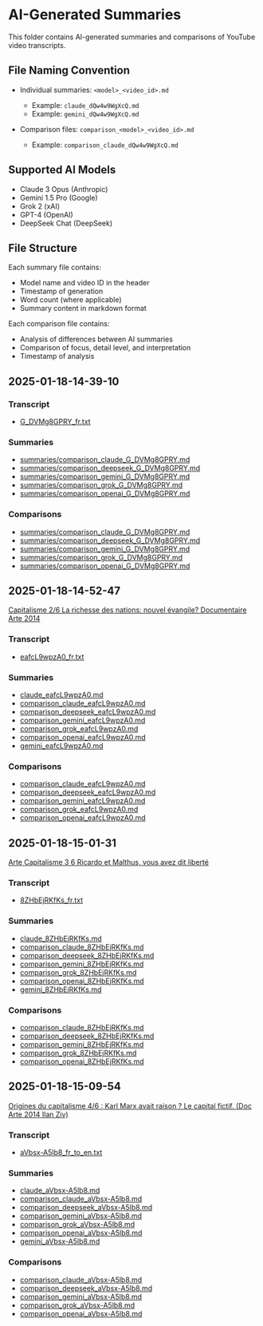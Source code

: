  # AI-Generated Summaries                                                                                                                                                                                   
                                                                                                                                                                                                            
 This folder contains AI-generated summaries and comparisons of YouTube video transcripts.                                                                                                                  
                                                                                                                                                                                                            
 ## File Naming Convention                                                                                                                                                                                  
                                                                                                                                                                                                            
 - Individual summaries: `<model>_<video_id>.md`                                                                                                                                                            
   - Example: `claude_dQw4w9WgXcQ.md`                                                                                                                                                                       
   - Example: `gemini_dQw4w9WgXcQ.md`                                                                                                                                                                       
                                                                                                                                                                                                            
 - Comparison files: `comparison_<model>_<video_id>.md`                                                                                                                                                     
   - Example: `comparison_claude_dQw4w9WgXcQ.md`                                                                                                                                                            
                                                                                                                                                                                                            
 ## Supported AI Models                                                                                                                                                                                     
                                                                                                                                                                                                            
 - Claude 3 Opus (Anthropic)                                                                                                                                                                                
 - Gemini 1.5 Pro (Google)                                                                                                                                                                                  
 - Grok 2 (xAI)                                                                                                                                                                                             
 - GPT-4 (OpenAI)                                                                                                                                                                                           
 - DeepSeek Chat (DeepSeek)                                                                                                                                                                                 
                                                                                                                                                                                                            
 ## File Structure                                                                                                                                                                                          
                                                                                                                                                                                                            
 Each summary file contains:                                                                                                                                                                                
 - Model name and video ID in the header                                                                                                                                                                    
 - Timestamp of generation                                                                                                                                                                                  
 - Word count (where applicable)                                                                                                                                                                            
 - Summary content in markdown format                                                                                                                                                                       
                                                                                                                                                                                                            
 Each comparison file contains:                                                                                                                                                                             
 - Analysis of differences between AI summaries                                                                                                                                                             
 - Comparison of focus, detail level, and interpretation                                                                                                                                                    
 - Timestamp of analysis  

## 2025-01-18-14-39-10

### Transcript
- [G_DVMg8GPRY_fr.txt](G_DVMg8GPRY_fr.txt)

### Summaries
- [summaries/comparison_claude_G_DVMg8GPRY.md](summaries/comparison_claude_G_DVMg8GPRY.md)
- [summaries/comparison_deepseek_G_DVMg8GPRY.md](summaries/comparison_deepseek_G_DVMg8GPRY.md)
- [summaries/comparison_gemini_G_DVMg8GPRY.md](summaries/comparison_gemini_G_DVMg8GPRY.md)
- [summaries/comparison_grok_G_DVMg8GPRY.md](summaries/comparison_grok_G_DVMg8GPRY.md)
- [summaries/comparison_openai_G_DVMg8GPRY.md](summaries/comparison_openai_G_DVMg8GPRY.md)

### Comparisons
- [summaries/comparison_claude_G_DVMg8GPRY.md](summaries/comparison_claude_G_DVMg8GPRY.md)
- [summaries/comparison_deepseek_G_DVMg8GPRY.md](summaries/comparison_deepseek_G_DVMg8GPRY.md)
- [summaries/comparison_gemini_G_DVMg8GPRY.md](summaries/comparison_gemini_G_DVMg8GPRY.md)
- [summaries/comparison_grok_G_DVMg8GPRY.md](summaries/comparison_grok_G_DVMg8GPRY.md)
- [summaries/comparison_openai_G_DVMg8GPRY.md](summaries/comparison_openai_G_DVMg8GPRY.md)


## 2025-01-18-14-52-47
[Capitalisme 2/6 La richesse des nations: nouvel évangile? Documentaire Arte 2014](https://www.youtube.com/watch?v=eafcL9wpzA0)

### Transcript
- [eafcL9wpzA0_fr.txt](eafcL9wpzA0_fr.txt)

### Summaries
- [claude_eafcL9wpzA0.md](claude_eafcL9wpzA0.md)
- [comparison_claude_eafcL9wpzA0.md](comparison_claude_eafcL9wpzA0.md)
- [comparison_deepseek_eafcL9wpzA0.md](comparison_deepseek_eafcL9wpzA0.md)
- [comparison_gemini_eafcL9wpzA0.md](comparison_gemini_eafcL9wpzA0.md)
- [comparison_grok_eafcL9wpzA0.md](comparison_grok_eafcL9wpzA0.md)
- [comparison_openai_eafcL9wpzA0.md](comparison_openai_eafcL9wpzA0.md)
- [gemini_eafcL9wpzA0.md](gemini_eafcL9wpzA0.md)

### Comparisons
- [comparison_claude_eafcL9wpzA0.md](comparison_claude_eafcL9wpzA0.md)
- [comparison_deepseek_eafcL9wpzA0.md](comparison_deepseek_eafcL9wpzA0.md)
- [comparison_gemini_eafcL9wpzA0.md](comparison_gemini_eafcL9wpzA0.md)
- [comparison_grok_eafcL9wpzA0.md](comparison_grok_eafcL9wpzA0.md)
- [comparison_openai_eafcL9wpzA0.md](comparison_openai_eafcL9wpzA0.md)


## 2025-01-18-15-01-31
[Arte   Capitalisme 3 6   Ricardo et Malthus, vous avez dit liberté](https://www.youtube.com/watch?v=8ZHbEjRKfKs)

### Transcript
- [8ZHbEjRKfKs_fr.txt](8ZHbEjRKfKs_fr.txt)

### Summaries
- [claude_8ZHbEjRKfKs.md](claude_8ZHbEjRKfKs.md)
- [comparison_claude_8ZHbEjRKfKs.md](comparison_claude_8ZHbEjRKfKs.md)
- [comparison_deepseek_8ZHbEjRKfKs.md](comparison_deepseek_8ZHbEjRKfKs.md)
- [comparison_gemini_8ZHbEjRKfKs.md](comparison_gemini_8ZHbEjRKfKs.md)
- [comparison_grok_8ZHbEjRKfKs.md](comparison_grok_8ZHbEjRKfKs.md)
- [comparison_openai_8ZHbEjRKfKs.md](comparison_openai_8ZHbEjRKfKs.md)
- [gemini_8ZHbEjRKfKs.md](gemini_8ZHbEjRKfKs.md)

### Comparisons
- [comparison_claude_8ZHbEjRKfKs.md](comparison_claude_8ZHbEjRKfKs.md)
- [comparison_deepseek_8ZHbEjRKfKs.md](comparison_deepseek_8ZHbEjRKfKs.md)
- [comparison_gemini_8ZHbEjRKfKs.md](comparison_gemini_8ZHbEjRKfKs.md)
- [comparison_grok_8ZHbEjRKfKs.md](comparison_grok_8ZHbEjRKfKs.md)
- [comparison_openai_8ZHbEjRKfKs.md](comparison_openai_8ZHbEjRKfKs.md)


## 2025-01-18-15-09-54
[Origines du capitalisme 4/6 : Karl Marx avait raison ? Le capital fictif. (Doc Arte 2014 Ilan Ziv)](https://www.youtube.com/watch?v=aVbsx-A5lb8)

### Transcript
- [aVbsx-A5lb8_fr_to_en.txt](aVbsx-A5lb8_fr_to_en.txt)

### Summaries
- [claude_aVbsx-A5lb8.md](claude_aVbsx-A5lb8.md)
- [comparison_claude_aVbsx-A5lb8.md](comparison_claude_aVbsx-A5lb8.md)
- [comparison_deepseek_aVbsx-A5lb8.md](comparison_deepseek_aVbsx-A5lb8.md)
- [comparison_gemini_aVbsx-A5lb8.md](comparison_gemini_aVbsx-A5lb8.md)
- [comparison_grok_aVbsx-A5lb8.md](comparison_grok_aVbsx-A5lb8.md)
- [comparison_openai_aVbsx-A5lb8.md](comparison_openai_aVbsx-A5lb8.md)
- [gemini_aVbsx-A5lb8.md](gemini_aVbsx-A5lb8.md)

### Comparisons
- [comparison_claude_aVbsx-A5lb8.md](comparison_claude_aVbsx-A5lb8.md)
- [comparison_deepseek_aVbsx-A5lb8.md](comparison_deepseek_aVbsx-A5lb8.md)
- [comparison_gemini_aVbsx-A5lb8.md](comparison_gemini_aVbsx-A5lb8.md)
- [comparison_grok_aVbsx-A5lb8.md](comparison_grok_aVbsx-A5lb8.md)
- [comparison_openai_aVbsx-A5lb8.md](comparison_openai_aVbsx-A5lb8.md)

